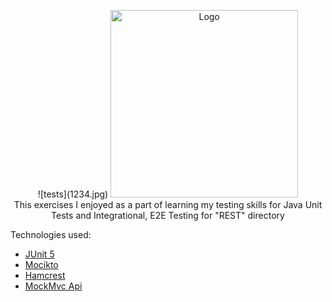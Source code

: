 <div id="top"></div>

<p align="center">
  ![tests](1234.jpg)
<img src="/1234.jpg" alt="Logo" width="300" height="300">
  <br>
        This exercises I enjoyed as a part of learning my testing skills for Java Unit Tests and Integrational, E2E Testing for "REST" directory

</p>


Technologies used:
* [JUnit 5](https://junit.org/junit5/)
* [Mocikto](https://site.mockito.org/)
* [Hamcrest](http://hamcrest.org/)
* [MockMvc Api](https://docs.spring.io/spring-framework/docs/current/javadoc-api/org/springframework/test/web/servlet/MockMvc.html)










